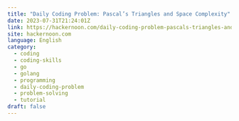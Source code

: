 ```yaml
---
title: "Daily Coding Problem: Pascal’s Triangles and Space Complexity"
date: 2023-07-31T21:24:01Z
link: https://hackernoon.com/daily-coding-problem-pascals-triangles-and-space-complexity?source=rss&utm_medium=RSS&utm_source=news.12bit.vn
site: hackernoon.com
language: English
category:
  - coding
  - coding-skills
  - go
  - golang
  - programming
  - daily-coding-problem
  - problem-solving
  - tutorial
draft: false
---
```

